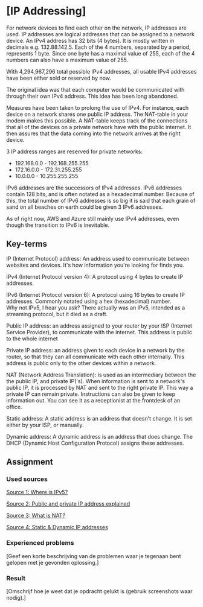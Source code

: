 # [IP Addressing]
For network devices to find each other on the network, IP addresses are used. IP addresses are logical addresses that can be assigned to a network device. An IPv4 address has 32 bits (4 bytes). It is mostly written in decimals e.g. 132.88.142.5. Each of the 4 numbers, separated by a period, represents 1 byte. Since one byte has a maximal value of 255, each of the 4 numbers can also have a maximum value of 255.

With 4,294,967,296 total possible IPv4 addresses, all usable IPv4 addresses have been either sold or reserved by now. 

The original idea was that each computer would be communicated with through their own IPv4 address. This idea has been long abandoned. 

Measures have been taken to prolong the use of IPv4. For instance, each device on a network shares one public IP address. The NAT-table in your modem makes this possible. A NAT-table keeps track of the connections that all of the devices on a private network have with the public internet. It then assures that the data coming into the network arrives at the right device.

3 IP address ranges are reserved for private networks:

- 192.168.0.0 - 192.168.255.255
-  172.16.0.0 - 172.31.255.255
-   10.0.0.0 - 10.255.255.255

IPv6 addresses are the successors of IPv4 addresses. IPv6 addresses contain 128 bits, and is often notated as a hexadecimal number. Because of this, the total number of IPv6 addresses is so big it is said that each grain of sand on all beaches on earth could be given 3 IPv6 addresses.

As of right now, AWS and Azure still mainly use IPv4 addresses, even though the transition to IPv6 is inevitable. 

## Key-terms
IP (Internet Protocol) address: An address used to communicate between websites and devices. It's how information you're looking for finds you.

IPv4 (Internet Protocol version 4): A protocol using 4 bytes to create IP addresses.

IPv6 (Internet Protocol version 6): A protocol using 16 bytes to create IP addresses. Commonly notated using a hex (hexadecimal) number.  
Why not IPv5, I hear you ask? There actually was an IPv5, intended as a streaming protocol, but it died as a draft. 

Public IP address: an address assigned to your router by your ISP (Internet Service Provider), to communicate with the internet. This address is public to the whole internet

Private IP address: an address given to each device in a network by the router, so that they can all communicate with each other internally. This address is public only to the other devices within a network.

NAT (Network Address Translation): is used as an intermediary between the the public IP, and private IP('s). When information is sent to a network's public IP, it is processed by NAT and sent to the right private IP. This way a private IP can remain private. Instructions can also be given to keep information out. You can see it as a receptionist at the frontdesk of an office.

Static address: A static address is an address that doesn't change. It is set either by your ISP, or manually.

Dynamic address: A dynamic address is an address that does change. The DHCP (Dynamic Host Configuration Protocol) assigns these addresses.

## Assignment
### Used sources
[Source 1: Where is IPv5?](https://www.cloudns.net/blog/ipv4-vs-ipv6-internet-protocol/#:~:text=The%20reason%20is%20that%20IPv5,eventually%20died%20as%20a%20draft.)

[Source 2: Public and private IP address explained](https://www.avast.com/c-ip-address-public-vs-private)

[Source 3: What is NAT?](https://avinetworks.com/glossary/network-address-translation/#:~:text=Network%20Address%20Translation%20(NAT)%20is,private%20network%20a%20public%20address.)

[Source 4: Static & Dynamic IP addresses](https://www.security.org/vpn/static-vs-dynamic-ip-address/)

### Experienced problems
[Geef een korte beschrijving van de problemen waar je tegenaan bent gelopen met je gevonden oplossing.]

### Result
[Omschrijf hoe je weet dat je opdracht gelukt is (gebruik screenshots waar nodig).]
